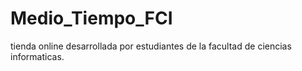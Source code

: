 # Medio_Tiempo_FCI
tienda online desarrollada por estudiantes de la facultad de ciencias informaticas.
